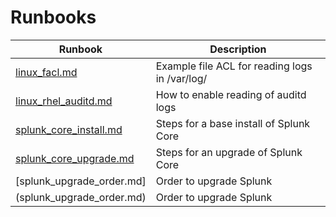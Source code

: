 # Runbooks

| Runbook | Description |
| ------- | ----------- |
| [linux_facl.md](linux_facl.md) | Example file ACL for reading logs in /var/log/ |
| [linux_rhel_auditd.md](linux_rhel_auditd.md) | How to enable reading of auditd logs |
| [splunk_core_install.md](splunk_core_install.md) | Steps for a base install of Splunk Core |
| [splunk_core_upgrade.md](splunk_core_upgrade.md) | Steps for an upgrade of Splunk Core |
| [splunk_upgrade_order.md] | Order to upgrade Splunk |
| (splunk_upgrade_order.md) | Order to upgrade Splunk |
